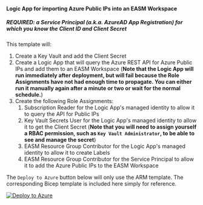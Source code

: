 #### Logic App for importing Azure Public IPs into an EASM Workspace

##### REQUIRED: a Service Principal (a.k.a. AzureAD App Registration) for which you know the Client ID and Client Secret

This template will:
  1. Create a Key Vault and add the Client Secret
  2. Create a Logic App that will query the Azure REST API for Azure Public IPs and add them to an EASM Workspace (**Note that the Logic App will run immediately after deployment, but will fail because the Role Assignments have not had enough time to propagate. You can either run it manually again after a minute or two or wait for the normal schedule.**)
  3. Create the following Role Assignments:
     1. Subscription Reader for the Logic App's managed identity to allow it to query the API for Public IPs
     2. Key Vault Secrets User for the Logic App's managed identity to allow it to get the Client Secret (**Note that you will need to assign yourself a RBAC permission, such as `Key Vault Administrator`, to be able to see and manage the secret**)
     3. EASM Resource Group Contributor for the Logic App's managed identity to allow it to create Labels
     4. EASM Resource Group Contributor for the Service Principal to allow it to add the Azure Public IPs to the EASM Workspace

The `Deploy to Azure` button below will only use the ARM template. The corresponding Bicep template is included here simply for reference.

[![Deploy to Azure](https://aka.ms/deploytoazurebutton)](https://portal.azure.com/#create/Microsoft.Template/uri/https%3A%2F%2Fraw.githubusercontent.com%2Fmr-mongo%2FMDEASM%2Fmain%2FLogicApps%2FGetAzurePublicIPs.json)